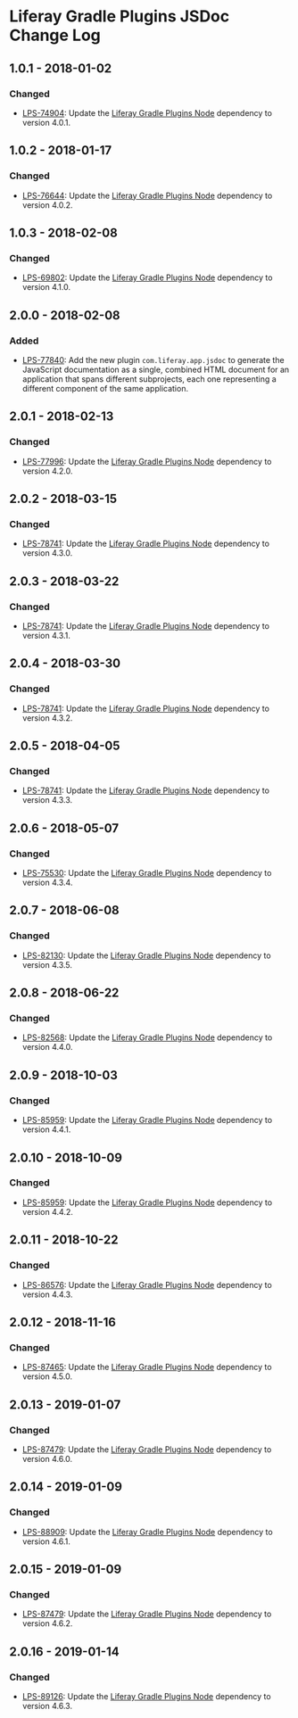 # Liferay Gradle Plugins JSDoc Change Log

## 1.0.1 - 2018-01-02

### Changed
- [LPS-74904]: Update the [Liferay Gradle Plugins Node] dependency to version
4.0.1.

## 1.0.2 - 2018-01-17

### Changed
- [LPS-76644]: Update the [Liferay Gradle Plugins Node] dependency to version
4.0.2.

## 1.0.3 - 2018-02-08

### Changed
- [LPS-69802]: Update the [Liferay Gradle Plugins Node] dependency to version
4.1.0.

## 2.0.0 - 2018-02-08

### Added
- [LPS-77840]: Add the new plugin `com.liferay.app.jsdoc` to generate the
JavaScript documentation as a single, combined HTML document for an application
that spans different subprojects, each one representing a different component of
the same application.

## 2.0.1 - 2018-02-13

### Changed
- [LPS-77996]: Update the [Liferay Gradle Plugins Node] dependency to version
4.2.0.

## 2.0.2 - 2018-03-15

### Changed
- [LPS-78741]: Update the [Liferay Gradle Plugins Node] dependency to version
4.3.0.

## 2.0.3 - 2018-03-22

### Changed
- [LPS-78741]: Update the [Liferay Gradle Plugins Node] dependency to version
4.3.1.

## 2.0.4 - 2018-03-30

### Changed
- [LPS-78741]: Update the [Liferay Gradle Plugins Node] dependency to version
4.3.2.

## 2.0.5 - 2018-04-05

### Changed
- [LPS-78741]: Update the [Liferay Gradle Plugins Node] dependency to version
4.3.3.

## 2.0.6 - 2018-05-07

### Changed
- [LPS-75530]: Update the [Liferay Gradle Plugins Node] dependency to version
4.3.4.

## 2.0.7 - 2018-06-08

### Changed
- [LPS-82130]: Update the [Liferay Gradle Plugins Node] dependency to version
4.3.5.

## 2.0.8 - 2018-06-22

### Changed
- [LPS-82568]: Update the [Liferay Gradle Plugins Node] dependency to version
4.4.0.

## 2.0.9 - 2018-10-03

### Changed
- [LPS-85959]: Update the [Liferay Gradle Plugins Node] dependency to version
4.4.1.

## 2.0.10 - 2018-10-09

### Changed
- [LPS-85959]: Update the [Liferay Gradle Plugins Node] dependency to version
4.4.2.

## 2.0.11 - 2018-10-22

### Changed
- [LPS-86576]: Update the [Liferay Gradle Plugins Node] dependency to version
4.4.3.

## 2.0.12 - 2018-11-16

### Changed
- [LPS-87465]: Update the [Liferay Gradle Plugins Node] dependency to version
4.5.0.

## 2.0.13 - 2019-01-07

### Changed
- [LPS-87479]: Update the [Liferay Gradle Plugins Node] dependency to version
4.6.0.

## 2.0.14 - 2019-01-09

### Changed
- [LPS-88909]: Update the [Liferay Gradle Plugins Node] dependency to version
4.6.1.

## 2.0.15 - 2019-01-09

### Changed
- [LPS-87479]: Update the [Liferay Gradle Plugins Node] dependency to version
4.6.2.

## 2.0.16 - 2019-01-14

### Changed
- [LPS-89126]: Update the [Liferay Gradle Plugins Node] dependency to version
4.6.3.

[Liferay Gradle Plugins Node]: https://github.com/liferay/liferay-portal/tree/master/modules/sdk/gradle-plugins-node
[LPS-69802]: https://issues.liferay.com/browse/LPS-69802
[LPS-74904]: https://issues.liferay.com/browse/LPS-74904
[LPS-75530]: https://issues.liferay.com/browse/LPS-75530
[LPS-76644]: https://issues.liferay.com/browse/LPS-76644
[LPS-77840]: https://issues.liferay.com/browse/LPS-77840
[LPS-77996]: https://issues.liferay.com/browse/LPS-77996
[LPS-78741]: https://issues.liferay.com/browse/LPS-78741
[LPS-82130]: https://issues.liferay.com/browse/LPS-82130
[LPS-82568]: https://issues.liferay.com/browse/LPS-82568
[LPS-85959]: https://issues.liferay.com/browse/LPS-85959
[LPS-86576]: https://issues.liferay.com/browse/LPS-86576
[LPS-87465]: https://issues.liferay.com/browse/LPS-87465
[LPS-87479]: https://issues.liferay.com/browse/LPS-87479
[LPS-88909]: https://issues.liferay.com/browse/LPS-88909
[LPS-89126]: https://issues.liferay.com/browse/LPS-89126